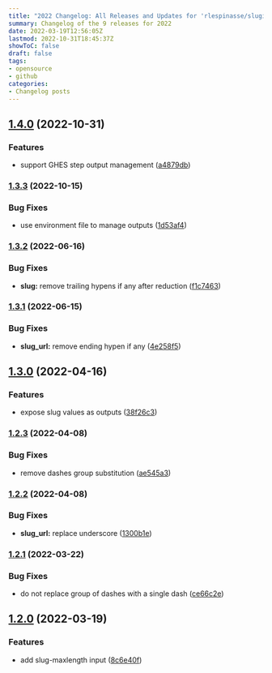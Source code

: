 ```yaml
---
title: "2022 Changelog: All Releases and Updates for 'rlespinasse/slugify-value'"
summary: Changelog of the 9 releases for 2022
date: 2022-03-19T12:56:05Z
lastmod: 2022-10-31T18:45:37Z
showToC: false
draft: false
tags:
- opensource
- github
categories:
- Changelog posts
---
```

## [1.4.0](https://github.com/rlespinasse/slugify-value/compare/v1.3.3...v1.4.0) (2022-10-31)


### Features

* support GHES step output management ([a4879db](https://github.com/rlespinasse/slugify-value/commit/a4879db1eb3db9bbee01dca36f98a8236c2b8239))



### [1.3.3](https://github.com/rlespinasse/slugify-value/compare/v1.3.2...v1.3.3) (2022-10-15)


### Bug Fixes

* use environment file to manage outputs ([1d53af4](https://github.com/rlespinasse/slugify-value/commit/1d53af49fbebc58b4f7220584de5ca9d7c47e7af))



### [1.3.2](https://github.com/rlespinasse/slugify-value/compare/v1.3.1...v1.3.2) (2022-06-16)


### Bug Fixes

* **slug:** remove trailing hypens if any after reduction ([f1c7463](https://github.com/rlespinasse/slugify-value/commit/f1c7463d0d56dd524cdcde47076d0ca4263eef7d))



### [1.3.1](https://github.com/rlespinasse/slugify-value/compare/v1.3.0...v1.3.1) (2022-06-15)


### Bug Fixes

* **slug_url:** remove ending hypen if any ([4e258f5](https://github.com/rlespinasse/slugify-value/commit/4e258f56efa910b6d5bc2ebb336523e885f8a8b7))



## [1.3.0](https://github.com/rlespinasse/slugify-value/compare/v1.2.3...v1.3.0) (2022-04-16)


### Features

* expose slug values as outputs ([38f26c3](https://github.com/rlespinasse/slugify-value/commit/38f26c34456c487305b52d1380f5801bbe6274b0))



### [1.2.3](https://github.com/rlespinasse/slugify-value/compare/v1.2.2...v1.2.3) (2022-04-08)


### Bug Fixes

* remove dashes group substitution ([ae545a3](https://github.com/rlespinasse/slugify-value/commit/ae545a3d5dd3d0404354377cb00cd253f047aefc))



### [1.2.2](https://github.com/rlespinasse/slugify-value/compare/v1.2.1...v1.2.2) (2022-04-08)


### Bug Fixes

* **slug_url:** replace underscore ([1300b1e](https://github.com/rlespinasse/slugify-value/commit/1300b1ecaf4a9efa191a03a7079efde68aab3086))



### [1.2.1](https://github.com/rlespinasse/slugify-value/compare/v1.2.0...v1.2.1) (2022-03-22)


### Bug Fixes

* do not replace group of dashes with a single dash ([ce66c2e](https://github.com/rlespinasse/slugify-value/commit/ce66c2e7e357bb19dceaa4fd248f6ea788147f2c))



## [1.2.0](https://github.com/rlespinasse/slugify-value/compare/v1.1.0...v1.2.0) (2022-03-19)


### Features

* add slug-maxlength input ([8c6e40f](https://github.com/rlespinasse/slugify-value/commit/8c6e40fa3088cb5b4fec596da0b24648a29c3674))



